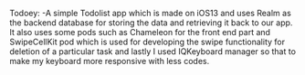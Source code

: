Todoey: -A simple Todolist app which is made on iOS13 and uses Realm as the backend database for storing the data and retrieving it back to our app. It also uses some pods such as Chameleon for the front end part and SwipeCellKit pod which is used for developing the swipe functionality for deletion of a particular task and lastly I used IQKeyboard manager so that to make my keyboard more responsive with less codes.
